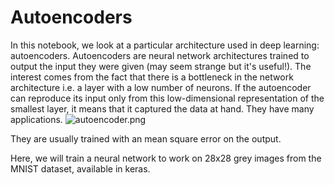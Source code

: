 # Autoencoders
In this notebook, we look at a particular architecture used in deep learning: autoencoders. Autoencoders are neural network architectures trained to output the input they were given (may seem strange but it's useful!). The interest comes from the fact that there is a bottleneck in the network architecture i.e. a layer with a low number of neurons. If the autoencoder can reproduce its input only from this low-dimensional representation of the smallest layer, it means that it captured the data at hand. They have many applications.
![autoencoder.png](attachment:autoencoder.png)

They are usually trained with an mean square error on the output.

Here, we will train a neural network to work on 28x28 grey images from the MNIST dataset, available in keras.